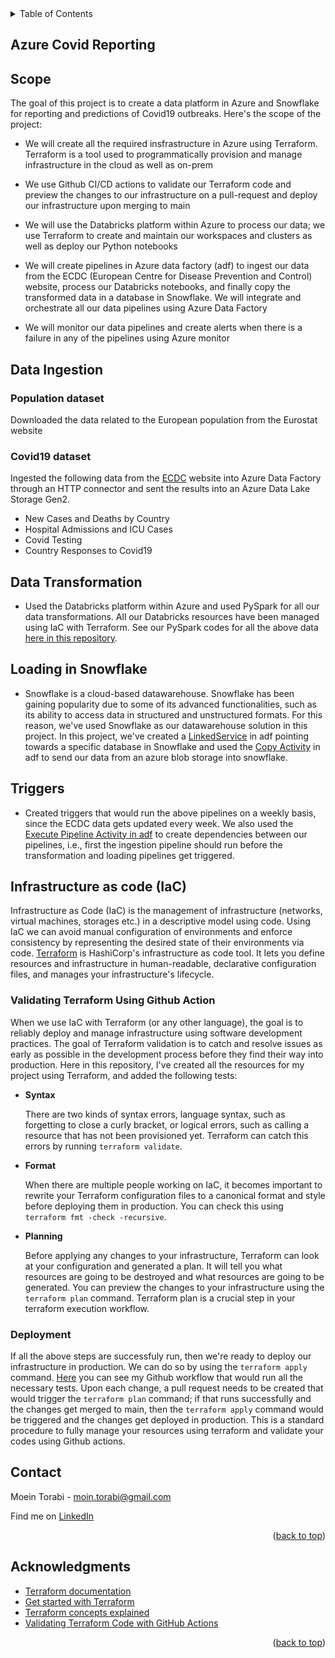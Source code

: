 <details>
  <summary>Table of Contents</summary>
  <ol>
    <ul>
     <li><a href="#azure-covid-reporting">Azure Covid Reporting</a></li>
     <li><a href="#scope">Scope</a></li>
     <li>
        <a href="#Data-Ingestion">Data Ingestion</a>
         <ul>
          <li><a href="#Population-dataset">Population dataset</a></li>
          <li><a href="#Covid19-dataset">Covid19 dataset</a></li>
         </ul>
     </li>
     <li><a href="#Data-Transformation">Data Transformation</a></li>
     <li><a href="#Loading-in-Snowflake">Data Transformation</a></li>
     <li><a href="#Triggers">Data Transformation</a></li>
     <li>
        <a href="#infrastructure-as-code (IaC)">Infrastructure as code (IaC)</a>
         <ul>
          <li><a href="#Validating-Terraform-Using-Github-Action">Validating Terraform Using Github Action</a></li>
          <li><a href="#deployment">Deployment</a></li>
        </ul>
    </li>
         </ul>
    <ul>
     <li><a href="#contact">Contact</a></li>
     <li><a href="#acknowledgments">Acknowledgments</a></li>
    </ul>
  </ol>
</details>


## Azure Covid Reporting

## Scope

The goal of this project is to create a data platform in Azure and Snowflake for reporting and predictions of Covid19 outbreaks. Here's the scope of the project:

- We will create all the required insfrastructure in Azure using Terraform. Terraform is a tool used to programmatically provision and manage infrastructure in the cloud as well as on-prem

- We use Github CI/CD actions to validate our Terraform code and preview the changes to our infrastructure on a pull-request and deploy our infrastructure upon merging to main

- We will use the Databricks platform within Azure to process our data; we use Terraform to create and maintain our workspaces and clusters as well as deploy our Python notebooks

- We will create pipelines in Azure data factory (adf) to ingest our data from the ECDC (European Centre for Disease Prevention and Control) website, process our Databricks notebooks, and finally copy the transformed data in a database in Snowflake. We will integrate and orchestrate all our data pipelines using Azure Data Factory

- We will monitor our data pipelines and create alerts when there is a failure in any of the pipelines using Azure monitor

## Data Ingestion

### Population dataset

Downloaded the data related to the European population from the Eurostat website

### Covid19 dataset

Ingested the following data from the [ECDC](https://www.ecdc.europa.eu/en/covid-19/data) website into Azure Data Factory through an HTTP connector and sent the results into an Azure Data Lake Storage Gen2.  

- New Cases and Deaths by Country 
- Hospital Admissions and ICU Cases
- Covid Testing 
- Country Responses to Covid19

## Data Transformation

- Used the Databricks platform within Azure and used PySpark for all our data transformations. All our Databricks resources have been managed using IaC with Terraform. See our PySpark codes for all the above data [here in this repository](https://github.com/MoeinT/azure-covid-project/tree/main/scripts).

## Loading in Snowflake

- Snowflake is a cloud-based datawarehouse. Snowflake has been gaining popularity due to some of its advanced functionalities, such as its ability to access data in structured and unstructured formats. For this reason, we've used Snowflake as our datawarehouse solution in this project. In this project, we've created a [LinkedService](https://docs.microsoft.com/en-us/azure/data-factory/connector-snowflake?tabs=data-factory) in adf pointing towards a specific database in Snowflake and used the [Copy Activity](https://docs.microsoft.com/en-us/azure/data-factory/copy-activity-overview) in adf to send our data from an azure blob storage into snowflake.

## Triggers 

- Created triggers that would run the above pipelines on a weekly basis, since the ECDC data gets updated every week. We also used the [Execute Pipeline Activity in adf](https://docs.microsoft.com/en-us/azure/data-factory/control-flow-execute-pipeline-activity) to create dependencies between our pipelines, i.e., first the ingestion pipeline should run before the transformation and loading pipelines get triggered. 

## Infrastructure as code (IaC)

Infrastructure as Code (IaC) is the management of infrastructure (networks, virtual machines, storages etc.) in a descriptive model using code. Using IaC we can avoid manual configuration of environments and enforce consistency by representing the desired state of their environments via code. [Terraform](https://learn.hashicorp.com/tutorials/terraform/infrastructure-as-code) is HashiCorp's infrastructure as code tool. It lets you define resources and infrastructure in human-readable, declarative configuration files, and manages your infrastructure's lifecycle.

### Validating Terraform Using Github Action
When we use IaC with Terraform (or any other language), the goal is to reliably deploy and manage infrastructure using software development practices. The goal of Terraform validation is to catch and resolve issues as early as possible in the development process before they find their way into production. Here in this repository, I've created all the resources for my project using Terraform, and added the following tests: 

- **Syntax**

    There are two kinds of syntax errors, language syntax, such as forgetting to close a curly bracket, or logical errors, such as calling a resource that has not been provisioned yet. Terraform can catch this errors by running ```terraform validate```.
- **Format**

    When there are multiple people working on IaC, it becomes important to rewrite your Terraform configuration files to a canonical format and style before deploying them in production. You can check this using ```terraform fmt -check -recursive```. 
- **Planning**

    Before applying any changes to your infrastructure, Terraform can look at your configuration and generated a plan. It will tell you what resources are going to be destroyed and what resources are going to be generated. You can preview the changes to your infrastructure using the ```terraform plan``` command. Terraform plan is a crucial step in your terraform execution workflow. 
    
### Deployment 
If all the above steps are successfuly run, then we're ready to deploy our infrastructure in production. We can do so by using the ```terraform apply``` command. [Here](https://github.com/MoeinT/azure-covid-project/blob/feat/terraform_actions/.github/workflows/terraform.yaml) you can see my Github workflow that would run all the necessary tests. Upon each change, a pull request needs to be created that would trigger the ```terraform plan``` command; if that runs successfully and the changes get merged to main, then the ```terraform apply``` command would be triggered and the changes get deployed in production. This is a standard procedure to fully manage your resources using terraform and validate your codes using Github actions. 


## Contact
Moein Torabi - moin.torabi@gmail.com 

Find me on [LinkedIn](https://www.linkedin.com/in/moein-torabi-5339b288/)
<p align="right">(<a href="#top">back to top</a>)</p>

## Acknowledgments
* [Terraform documentation](https://www.terraform.io/docs)
* [Get started with Terraform](https://learn.hashicorp.com/terraform)
* [Terraform concepts explained](https://www.youtube.com/watch?v=l5k1ai_GBDE)
* [Validating Terraform Code with GitHub Actions](https://www.youtube.com/watch?v=2Zwrtn-QPk0)
<p align="right">(<a href="#top">back to top</a>)</p>



[linkedin-shield]: https://img.shields.io/badge/-LinkedIn-black.svg?style=for-the-badge&logo=linkedin&colorB=555
[linkedin-url]: https://www.linkedin.com/in/moein-torabi-5339b288/
